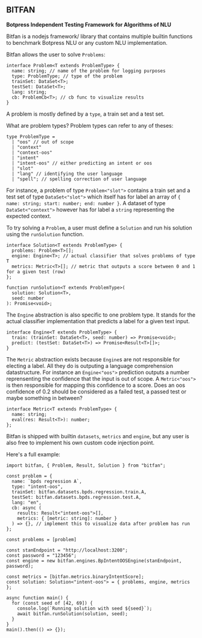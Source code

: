 ## BITFAN

**Botpress Independent Testing Framework for Algorithms of NLU**

Bitfan is a nodejs framework/ library that contains multiple builtin functions to benchmark Botpress NLU or any custom NLU implementation.

Bitfan allows the user to solve `Problems`:

```
interface Problem<T extends ProblemType> {
  name: string; // name of the problem for logging purposes
  type: ProblemType; // type of the problem
  trainSet: DataSet<T>;
  testSet: DataSet<T>;
  lang: string;
  cb: ProblemCb<T>; // cb func to visualize results
}
```

A problem is mostly defined by a `type`, a train set and a test set.

What are problem types? Problem types can refer to any of theses:

```
type ProblemType =
  | "oos" // out of scope
  | "context"
  | "context-oos"
  | "intent"
  | "intent-oos" // either predicting an intent or oos
  | "slot"
  | "lang" // identifying the user language
  | "spell"; // spelling correction of user language
```

For instance, a problem of type `Problem<"slot">` contains a train set and a test set of type `DataSet<"slot">` which itself has for label an array of `{ name: string; start: number; end: number }`. A dataset of type `DataSet<"context">` however has for label a `string` representing the expected context.

To try solving a `Problem`, a user must define a `Solution` and run his solution using the `runSolution` function.

```
interface Solution<T extends ProblemType> {
  problems: Problem<T>[];
  engine: Engine<T>; // actual classifier that solves problems of type T
  metrics: Metric<T>[]; // metric that outputs a score between 0 and 1 for a given test (row)
};

function runSolution<T extends ProblemType>(
  solution: Solution<T>,
  seed: number
): Promise<void>;
```

The `Engine` abstraction is also specific to one problem type. It stands for the actual classifier implementation that predicts a label for a given text input.

```
interface Engine<T extends ProblemType> {
  train: (trainSet: DataSet<T>, seed: number) => Promise<void>;
  predict: (testSet: DataSet<T>) => Promise<Result<T>[]>;
}
```

The `Metric` abstraction exists because `Engine`s are not responsible for electing a label. All they do is outputing a language comprehension datastructure. For instance an `Engine<"oos">` prediction outputs a number reprensenting the confidence that the input is out of scope. A `Metric<"oos">` is then responsible for mapping this confidence to a score. Does an oos confidence of 0.2 should be considered as a failed test, a passed test or maybe something in between?

```
interface Metric<T extends ProblemType> {
  name: string;
  eval(res: Result<T>): number;
};
```

Bitfan is shipped with builtin `datasets`, `metrics` and `engine`, but any user is also free to implement his own custom code injection point.

Here's a full example:

```
import bitfan, { Problem, Result, Solution } from "bitfan";

const problem = {
  name: `bpds regression A`,
  type: "intent-oos",
  trainSet: bitfan.datasets.bpds.regression.train.A,
  testSet: bitfan.datasets.bpds.regression.test.A,
  lang: "en",
  cb: async (
    results: Result<"intent-oos">[],
    metrics: { [metric: string]: number }
  ) => {}, // implement this to visualize data after problem has run
};

const problems = [problem]

const stanEndpoint = "http://localhost:3200";
const password = "123456";
const engine = new bitfan.engines.BpIntentOOSEngine(stanEndpoint, password);

const metrics = [bitfan.metrics.binaryIntentScore];
const solution: Solution<"intent-oos"> = { problems, engine, metrics };

async function main() {
  for (const seed of [42, 69]) {
    console.log(`Running solution with seed ${seed}`);
    await bitfan.runSolution(solution, seed);
  }
}
main().then(() => {});
```
